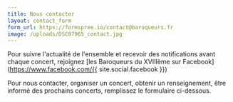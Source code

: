 ```yaml
---
title: Nous contacter
layout: contact_form
form_url: https://formspree.io/contact@baroqueurs.fr
image: /uploads/DSC07965_contact.jpg
---
```

Pour suivre l'actualité de l'ensemble et recevoir des notifications avant chaque concert, rejoignez
[les Baroqueurs du XVIIIème sur Facebook](https://www.facebook.com/{{ site.social.facebook }})

Pour nous contacter, organiser un concert, obtenir un renseignement, être informé des prochains concerts, remplissez le formulaire ci-dessous.
